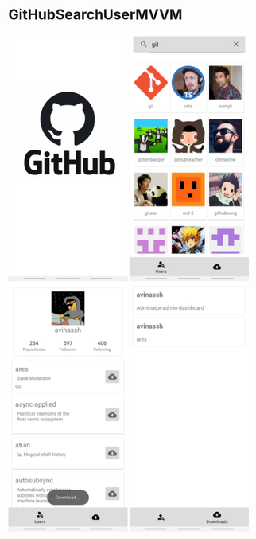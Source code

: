 # GitHubSearchUserMVVM

<img src="https://github.com/ValeraVor/GitHubSearchUserMVVM/blob/master/Screenshot_20210720-033630_GitHub%20Manger.jpg" width="240" height="500"/>   <img src="https://github.com/ValeraVor/GitHubSearchUserMVVM/blob/master/Screenshot_20210720-033645_GitHub%20Manger.jpg" width="240" height="500"/>   <img src="https://github.com/ValeraVor/GitHubSearchUserMVVM/blob/master/Screenshot_20210720-033707_GitHub%20Manger.jpg" width="240" height="500"/>   <img src="https://github.com/ValeraVor/GitHubSearchUserMVVM/blob/master/Screenshot_20210720-033714_GitHub%20Manger.jpg" width="240" height="500"/>
